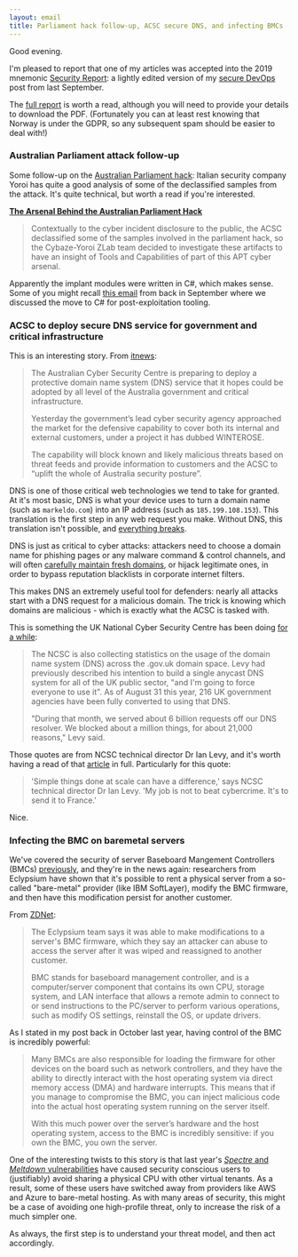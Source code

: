 ```yaml
---
layout: email
title: Parliament hack follow-up, ACSC secure DNS, and infecting BMCs
---
```


Good evening.

I'm pleased to report that one of my articles was accepted into the 2019 mnemonic [Security Report](https://www.mnemonic.no/security-report/): a lightly edited version of my [secure DevOps](https://markeldo.com/Security-gatekeeping-in-a-DevOps-world/) post from last September.

The [full report](https://www.mnemonic.no/security-report/) is worth a read, although you will need to provide your details to download the PDF. (Fortunately you can at least rest knowing that Norway is under the GDPR, so any subsequent spam should be easier to deal with!)

### Australian Parliament attack follow-up

Some follow-up on the [Australian Parliament hack](https://www.abc.net.au/news/2019-02-18/prime-minister-scott-morrison-cyber-attack-hackers/10821170): Italian security company Yoroi has quite a good analysis of some of the declassified samples from the attack. It's quite technical, but worth a read if you're interested.

[**The Arsenal Behind the Australian Parliament Hack**](https://blog.yoroi.company/research/the-arsenal-behind-the-australian-parliament-hack/)

>Contextually to the cyber incident disclosure to the public, the ACSC declassified some of the samples involved in the parliament hack, so the Cybaze-Yoroi ZLab team decided to investigate these artifacts to have an insight of Tools and Capabilities of part of this APT cyber arsenal.

Apparently the implant modules were written in C#, which makes sense. Some of you might recall [this email](https://markeldo.com/Email-update-WireGuard-complexity-security-education-and-C-sharp-for-post-exploitation/) from back in September where we discussed the move to C# for post-exploitation tooling.

### ACSC to deploy secure DNS service for government and critical infrastructure

This is an interesting story. From [itnews](https://www.itnews.com.au/news/acsc-to-deploy-protective-dns-service-for-govt-critical-infrastructure-520138):

>The Australian Cyber Security Centre is preparing to deploy a protective domain name system (DNS) service that it hopes could be adopted by all level of the Australia government and critical infrastructure.
>
>Yesterday the government’s lead cyber security agency approached the market for the defensive capability to cover both its internal and external customers, under a project it has dubbed WINTEROSE.
>
>The capability will block known and likely malicious threats based on threat feeds and provide information to customers and the ACSC to “uplift the whole of Australia security posture”.

DNS is one of those critical web technologies we tend to take for granted. At it's most basic, DNS is what your device uses to turn a domain name (such as `markeldo.com`) into an IP address (such as `185.199.108.153`). This translation is the first step in any web request you make. Without DNS, this translation isn't possible, and [everything breaks](https://en.wikipedia.org/wiki/2016_Dyn_cyberattack).

DNS is just as critical to cyber attacks: attackers need to choose a domain name for phishing pages or any malware command & control channels, and will often [carefully maintain fresh domains](https://posts.specterops.io/being-a-good-domain-shepherd-57754edd955f), or hijack legitimate ones, in order to bypass reputation blacklists in corporate internet filters.

This makes DNS an extremely useful tool for defenders: nearly all attacks start with a DNS request for a malicious domain. The trick is knowing which domains are malicious - which is exactly what the ACSC is tasked with.

This is something the UK National Cyber Security Centre has been doing [for a while](https://www.zdnet.com/article/uks-ncsc-to-monitor-internet-routing-to-stop-ddos-and-hijacks/):

>The NCSC is also collecting statistics on the usage of the domain name system (DNS) across the .gov.uk domain space. Levy had previously described his intention to build a single anycast DNS system for all of the UK public sector, "and I'm going to force everyone to use it". As of August 31 this year, 216 UK government agencies have been fully converted to using that DNS.
>
>"During that month, we served about 6 billion requests off our DNS resolver. We blocked about a million things, for about 21,000 reasons," Levy said.

Those quotes are from NCSC technical director Dr Ian Levy, and it's worth having a read of that [article](https://www.zdnet.com/article/uks-ncsc-to-monitor-internet-routing-to-stop-ddos-and-hijacks/) in full. Particularly for this quote:

>'Simple things done at scale can have a difference,' says NCSC technical director Dr Ian Levy. 'My job is not to beat cybercrime. It's to send it to France.'

Nice.

### Infecting the BMC on baremetal servers

We've covered the security of server Baseboard Mangement Controllers (BMCs) [previously](https://markeldo.com/Supermicro-hardware-trojans-and-BMC-security/), and they're in the news again: researchers from Eclypsium have shown that it's possible to rent a physical server from a so-called "bare-metal" provider (like IBM SoftLayer), modify the BMC firmware, and then have this modification persist for another customer.

From [ZDNet](https://www.zdnet.com/article/hackers-can-hijack-bare-metal-cloud-servers-by-corrupting-their-bmc-firmware/):

>The Eclypsium team says it was able to make modifications to a server's BMC firmware, which they say an attacker can abuse to access the server after it was wiped and reassigned to another customer.
>
>BMC stands for baseboard management controller, and is a computer/server component that contains its own CPU, storage system, and LAN interface that allows a remote admin to connect to or send instructions to the PC/server to perform various operations, such as modify OS settings, reinstall the OS, or update drivers.

As I stated in my post back in October last year, having control of the BMC is incredibly powerful:

>Many BMCs are also responsible for loading the firmware for other devices on the board such as network controllers, and they have the ability to directly interact with the host operating system via direct memory access (DMA) and hardware interrupts. This means that if you manage to compromise the BMC, you can inject malicious code into the actual host operating system running on the server itself.
>
>With this much power over the server’s hardware and the host operating system, access to the BMC is incredibly sensitive: if you own the BMC, you own the server.

One of the interesting twists to this story is that last year's [_Spectre_ and _Meltdown_ vulnerabilities](https://markeldo.com/Email-update-Meltdown-and-Spectre/) have caused security conscious users to (justifiably) avoid sharing a physical CPU with other virtual tenants. As a result, some of these users have switched away from providers like AWS and Azure to bare-metal hosting. As with many areas of security, this might be a case of avoiding one high-profile threat, only to increase the risk of a much simpler one.

As always, the first step is to understand your threat model, and then act accordingly.